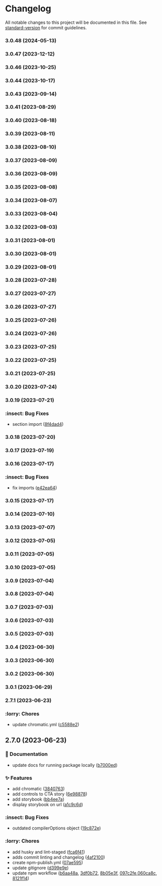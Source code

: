 # Changelog

All notable changes to this project will be documented in this file. See [standard-version](https://github.com/conventional-changelog/standard-version) for commit guidelines.

### 3.0.48 (2024-05-13)

### 3.0.47 (2023-12-12)

### 3.0.46 (2023-10-25)

### 3.0.44 (2023-10-17)

### 3.0.43 (2023-09-14)

### 3.0.41 (2023-08-29)

### 3.0.40 (2023-08-18)

### 3.0.39 (2023-08-11)

### 3.0.38 (2023-08-10)

### 3.0.37 (2023-08-09)

### 3.0.36 (2023-08-09)

### 3.0.35 (2023-08-08)

### 3.0.34 (2023-08-07)

### 3.0.33 (2023-08-04)

### 3.0.32 (2023-08-03)

### 3.0.31 (2023-08-01)

### 3.0.30 (2023-08-01)

### 3.0.29 (2023-08-01)

### 3.0.28 (2023-07-28)

### 3.0.27 (2023-07-27)

### 3.0.26 (2023-07-27)

### 3.0.25 (2023-07-26)

### 3.0.24 (2023-07-26)

### 3.0.23 (2023-07-25)

### 3.0.22 (2023-07-25)

### 3.0.21 (2023-07-25)

### 3.0.20 (2023-07-24)

### 3.0.19 (2023-07-21)


### :insect: Bug Fixes

* section import ([8f4dad4](https://github.com/thelawcentresnetwork/lcn-design-system/commit/8f4dad4b3d1f8198f2f8feeeda6262b4b8072013))

### 3.0.18 (2023-07-20)

### 3.0.17 (2023-07-19)

### 3.0.16 (2023-07-17)


### :insect: Bug Fixes

* fix imports ([e42ea64](https://github.com/thelawcentresnetwork/lcn-design-system/commit/e42ea64f62c97a248e30c2b7d377e7dc61d6e2e7))

### 3.0.15 (2023-07-17)

### 3.0.14 (2023-07-10)

### 3.0.13 (2023-07-07)

### 3.0.12 (2023-07-05)

### 3.0.11 (2023-07-05)

### 3.0.10 (2023-07-05)

### 3.0.9 (2023-07-04)

### 3.0.8 (2023-07-04)

### 3.0.7 (2023-07-03)

### 3.0.6 (2023-07-03)

### 3.0.5 (2023-07-03)

### 3.0.4 (2023-06-30)

### 3.0.3 (2023-06-30)

### 3.0.2 (2023-06-30)

### 3.0.1 (2023-06-29)

### 2.7.1 (2023-06-23)


### :lorry: Chores

* update chromatic.yml ([c5588e2](https://github.com/thelawcentresnetwork/lcn-design-system/commit/c5588e2918ac1bb3c8a56f90fc8fbe990dfe2676))

## 2.7.0 (2023-06-23)


### :memo: Documentation

* update docs for running package locally ([b7000ed](https://github.com/thelawcentresnetwork/lcn-design-system/commit/b7000ed3f3a2416fbb4cab9a2194a38f3daf331d))


### :sparkles: Features

* add chromatic ([3840763](https://github.com/thelawcentresnetwork/lcn-design-system/commit/38407634b5ecc8ace30b8945ff1b9b91695eae9f))
* add controls to CTA story ([6e98878](https://github.com/thelawcentresnetwork/lcn-design-system/commit/6e98878b10fb10dd9a14802a0602595c3878fa6b))
* add storybook ([bb4ee7a](https://github.com/thelawcentresnetwork/lcn-design-system/commit/bb4ee7a6c488eba784a911c2de09b034e8bbaede))
* display storybook on url ([a1c9c6d](https://github.com/thelawcentresnetwork/lcn-design-system/commit/a1c9c6dbeb7fdb6613a3f981a33804ba1f523c8a))


### :insect: Bug Fixes

* outdated compilerOptions object ([19c872e](https://github.com/thelawcentresnetwork/lcn-design-system/commit/19c872eda880a04bd2bdb3b27501f1c679bad689))


### :lorry: Chores

* add husky and lint-staged ([fca6f41](https://github.com/thelawcentresnetwork/lcn-design-system/commit/fca6f41f855640848008a1d3568145a8a8966446))
* adds commit linting and changelog ([4af2100](https://github.com/thelawcentresnetwork/lcn-design-system/commit/4af2100f58c72e5acc8ed4c816fcfe6b00e69ceb))
* create npm-publish.yml ([07ae595](https://github.com/thelawcentresnetwork/lcn-design-system/commit/07ae595be8322141c4bb912fbd33d66dabc54a74))
* update gitignore ([d399e9e](https://github.com/thelawcentresnetwork/lcn-design-system/commit/d399e9e9acd90c1e2df7e4f3ce0d2e0bcea12b5e))
* update npm workflow ([b6aa48a](https://github.com/thelawcentresnetwork/lcn-design-system/commit/b6aa48a259a6c2d7bf323c5dee78a65519751272), [3df0b72](https://github.com/thelawcentresnetwork/lcn-design-system/commit/3df0b72e758c2bd8ae8d3e04f7ff2fbba4e74ddd), [8b05e3f](https://github.com/thelawcentresnetwork/lcn-design-system/commit/8b05e3f2bdd108d26c42cca7cd4c79fcb912a815), [097c2fe](https://github.com/thelawcentresnetwork/lcn-design-system/commit/097c2fe0e3e4461ca984709958d138bd4c8648e4),[060ca8c](https://github.com/thelawcentresnetwork/lcn-design-system/commit/060ca8c134ac036fd718591d244f13dbb557bc40), [8121f14](https://github.com/thelawcentresnetwork/lcn-design-system/commit/8121f14aaef7aafc165768dc62c4286df5331e3c))
